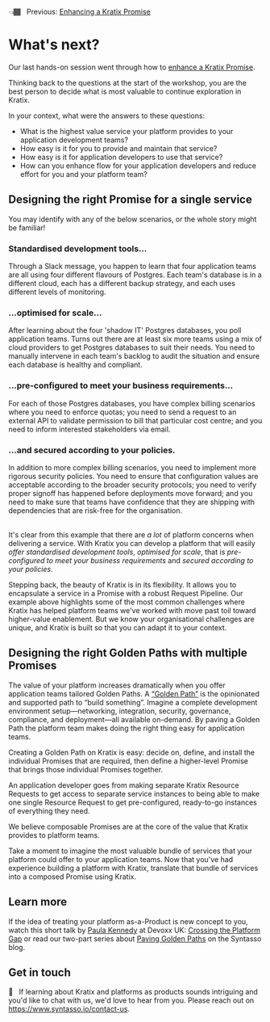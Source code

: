 👈🏾&nbsp;&nbsp; Previous: [Enhancing a Kratix Promise](/enhancing-a-promise/) <br />

# What's next?

Our last hands-on session went through how to [enhance a Kratix Promise](/enhancing-a-promise/README.md). 

Thinking back to the questions at the start of the workshop, you are the best person to decide what is most valuable to continue exploration in Kratix. 

In your context, what were the answers to these questions:

* What is the highest value service your platform provides to your application development teams? 
* How easy is it for you to provide and maintain that service?
* How easy is it for application developers to use that service?
* How can you enhance flow for your application developers and reduce effort for you and your platform team?

## Designing the right Promise for a single service

You may identify with any of the below scenarios, or the whole story might be familiar!

### Standardised development tools...
Through a Slack message, you happen to learn that four application teams are all using four different flavours of Postgres. Each team's database is in a different cloud, each has a different backup strategy, and each uses different levels of monitoring. 

### ...optimised for scale...
After learning about the four 'shadow IT' Postgres databases, you poll application teams. Turns out there are at least six more teams using a mix of cloud providers to get Postgres databases to suit their needs. You need to manually intervene in each team's backlog to audit the situation and ensure each database is healthy and compliant. 

### ...pre-configured to meet your business requirements...
For each of those Postgres databases, you have complex billing scenarios where you need to enforce quotas; you need to send a request to an external API to validate permission to bill that particular cost centre; and you need to inform interested stakeholders via email.

### ...and secured according to your policies.
In addition to more complex billing scenarios, you need to implement more rigorous security policies. You need to ensure that configuration values are acceptable according to the broader security protocols; you need to verify proper signoff has happened before deployments move forward; and you need to make sure that teams have confidence that they are shipping with dependencies that are risk-free for the organisation.
<br/>
<br/>

It's clear from this example that there are _a lot_ of platform concerns when delivering a service. With Kratix you can develop a platform that will easily _offer standardised development tools_, _optimised for scale_, that is _pre-configured to meet your business requirements_ and _secured according to your policies_.

Stepping back, the beauty of Kratix is in its flexibility. It allows you to encapsulate a service in a Promise with a robust Request Pipeline. Our example above highlights some of the most common challenges where Kratix has helped platform teams we've worked with move past toil toward higher-value enablement. But we know your organisational challenges are unique, and Kratix is built so that you can adapt it to your context.

## Designing the right Golden Paths with multiple Promises
The value of your platform increases dramatically when you offer application teams tailored Golden Paths. A [“Golden Path”](https://www.syntasso.io/post/paving-golden-paths-on-multi-cluster-kubernetes-part-1-the-theory) is the opinionated and supported path to “build something”. Imagine a complete development environment setup&mdash;networking, integration, security, governance, compliance, and deployment&mdash;all available on-demand. By paving a Golden Path the platform team makes doing the right thing easy for application teams.

Creating a Golden Path on Kratix is easy: decide on, define, and install the individual Promises that are required, then define a higher-level Promise that brings those individual Promises together. 

An application developer goes from making separate Kratix Resource Requests to get access to separate service instances to being able to make one single Resource Request to get pre-configured, ready-to-go instances of everything they need. 

We believe composable Promises are at the core of the value that Kratix provides to platform teams. 

Take a moment to imagine the most valuable bundle of services that your platform could offer to your application teams. Now that you've had experience building a platform with Kratix, translate that bundle of services into a composed Promise using Kratix. 

## Learn more 
If the idea of treating your platform as-a-Product is new concept to you, watch this short talk by [Paula Kennedy](https://twitter.com/PaulaLKennedy) at Devoxx UK: [Crossing the Platform Gap](https://youtu.be/pAk5GReIs90) or read our two-part series about [Paving Golden Paths](https://www.syntasso.io/post/paving-golden-paths-on-multi-cluster-kubernetes-part-1-the-theory) on the Syntasso blog.

## Get in touch
💭&nbsp;&nbsp; If learning about Kratix and platforms as products sounds intriguing and you'd like to chat with us, we'd love to hear from you. Please reach out on https://www.syntasso.io/contact-us.
